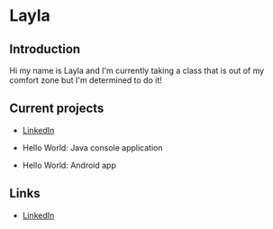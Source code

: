 # Layla

## Introduction
    
Hi my name is Layla and I'm currently taking a class that is out of my comfort zone but I'm determined to do it!

## Current projects

  * [LinkedIn]({Layla33333.github.io})
  
* Hello World: Java console application 

 * Hello World: Android app
 
## Links

 * [LinkedIn]({layla33333.github.io})